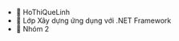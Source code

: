 - 👋 HoThiQueLinh
- 👀 Lớp Xây dựng ứng dụng với .NET Framework
- 🌱 Nhóm 2


<!---
HoThiQueLinh/HoThiQueLinh is a ✨ special ✨ repository because its `README.md` (this file) appears on your GitHub profile.
You can click the Preview link to take a look at your changes.
--->
